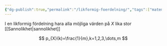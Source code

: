 ```yaml
---
{"dg-publish":true,"permalink":"/likformig-foerdelning/","tags":["matematiskstatistik"]}
---
```


I en likformig fördelning hara alla möjliga värden på $X$ lika stor [[Sannolikhet\|sannolikhet]]

$$
p_{X}(k)=\frac{1}{m},k=1,2,3,\dots,m
$$

